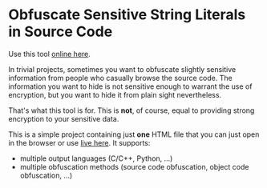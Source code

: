 # Obfuscate Sensitive String Literals in Source Code

Use this tool <A HREF="https://cdn.rawgit.com/bennylp/hide-string/master/hide-string.html">online here</A>.

In trivial projects, sometimes you want to obfuscate slightly sensitive 
information from people who casually browse the source code. 
The information you want to hide is not sensitive enough to warrant the use
of encryption, but you want to hide it from plain sight nevertheless.

That's what this tool is for. This is **not**, of course, 
equal to providing strong encryption to your sensitive data.

This is a simple project containing just **one** HTML file that you can 
just open in the browser or use <A HREF="https://cdn.rawgit.com/bennylp/hide-string/master/hide-string.html">live here</A>. 
It supports:
* multiple output languages (C/C++, Python, ...)
* multiple obfuscation methods (source code obfuscation, object code
  obfuscation, ...)
